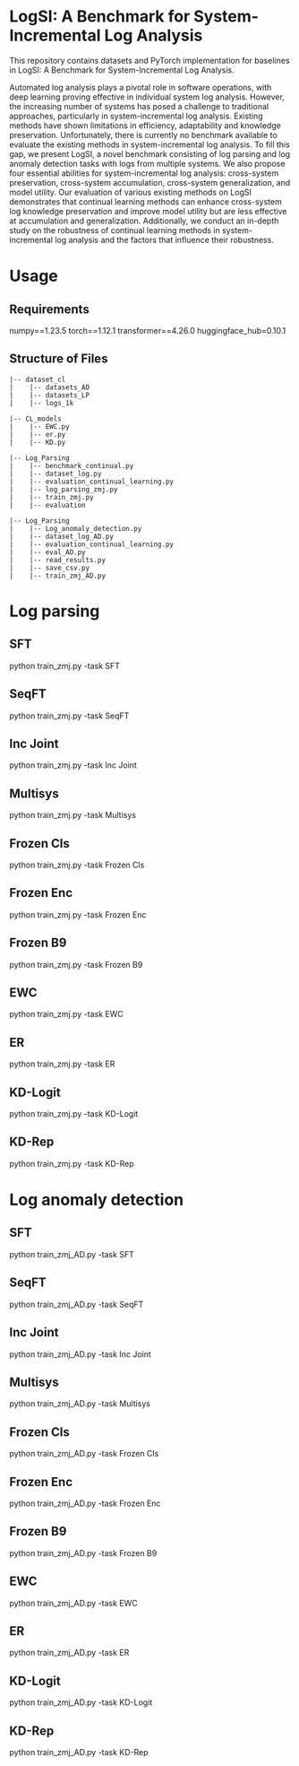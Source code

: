 # LogSI: A Benchmark for System-Incremental Log Analysis
This repository contains datasets and PyTorch implementation for baselines in LogSI: A Benchmark for System-Incremental Log Analysis.

Automated log analysis plays a pivotal role in software operations, with deep learning proving effective in individual system log analysis. However, the increasing number of systems has posed a challenge to traditional approaches, particularly in system-incremental log analysis. Existing methods have shown limitations in efficiency, adaptability and knowledge preservation. Unfortunately, there is currently no benchmark available to evaluate the existing methods in system-incremental log analysis. To fill this gap, we present LogSI, a novel benchmark consisting of log parsing and log anomaly detection tasks with logs from multiple systems. We also propose four essential abilities for system-incremental log analysis: cross-system preservation, cross-system accumulation, cross-system generalization, and model utility. Our evaluation of various existing methods on LogSI demonstrates that continual learning methods can enhance cross-system log knowledge preservation and improve model utility but are less effective at accumulation and generalization. Additionally, we conduct an in-depth study on the robustness of continual learning methods in system-incremental log analysis and the factors that influence their robustness.

# Usage
## Requirements
numpy==1.23.5
torch==1.12.1
transformer==4.26.0
huggingface_hub=0.10.1
## Structure of Files
```
|-- dataset_cl
|    |-- datasets_AD
|    |-- datasets_LP
|    |-- logs_1k

|-- CL_models
|    |-- EWC.py
|    |-- er.py
|    |-- KD.py

|-- Log_Parsing
|    |-- benchmark_continual.py
|    |-- dataset_log.py
|    |-- evaluation_continual_learning.py
|    |-- log_parsing_zmj.py
|    |-- train_zmj.py
|    |-- evaluation

|-- Log_Parsing
|    |-- Log_anomaly_detection.py
|    |-- dataset_log_AD.py
|    |-- evaluation_continual_learning.py
|    |-- eval_AD.py
|    |-- read_results.py
|    |-- save_csv.py
|    |-- train_zmj_AD.py
```


# Log parsing
## SFT
python train_zmj.py -task SFT
## SeqFT
python train_zmj.py -task SeqFT
## Inc Joint
python train_zmj.py -task Inc Joint
## Multisys
python train_zmj.py -task Multisys
## Frozen Cls
python train_zmj.py -task Frozen Cls
## Frozen Enc
python train_zmj.py -task Frozen Enc
## Frozen B9
python train_zmj.py -task Frozen B9
## EWC
python train_zmj.py -task EWC
## ER
python train_zmj.py -task ER
## KD-Logit
python train_zmj.py -task KD-Logit
## KD-Rep
python train_zmj.py -task KD-Rep

# Log anomaly detection
## SFT
python train_zmj_AD.py -task SFT
## SeqFT
python train_zmj_AD.py -task SeqFT
## Inc Joint
python train_zmj_AD.py -task Inc Joint
## Multisys
python train_zmj_AD.py -task Multisys
## Frozen Cls
python train_zmj_AD.py -task Frozen Cls
## Frozen Enc
python train_zmj_AD.py -task Frozen Enc
## Frozen B9
python train_zmj_AD.py -task Frozen B9
## EWC
python train_zmj_AD.py -task EWC
## ER
python train_zmj_AD.py -task ER
## KD-Logit
python train_zmj_AD.py -task KD-Logit
## KD-Rep
python train_zmj_AD.py -task KD-Rep
